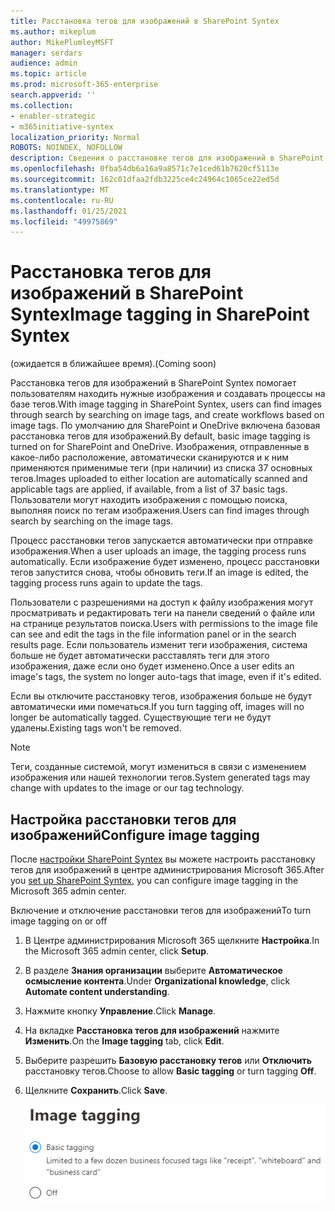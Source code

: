 ```yaml
---
title: Расстановка тегов для изображений в SharePoint Syntex
ms.author: mikeplum
author: MikePlumleyMSFT
manager: serdars
audience: admin
ms.topic: article
ms.prod: microsoft-365-enterprise
search.appverid: ''
ms.collection:
- enabler-strategic
- m365initiative-syntex
localization_priority: Normal
ROBOTS: NOINDEX, NOFOLLOW
description: Сведения о расстановке тегов для изображений в SharePoint Syntex
ms.openlocfilehash: 0fba54db6a16a9a8571c7e1ced61b7620cf5113e
ms.sourcegitcommit: 162c01dfaa2fdb3225ce4c24964c1065ce22ed5d
ms.translationtype: MT
ms.contentlocale: ru-RU
ms.lasthandoff: 01/25/2021
ms.locfileid: "49975869"
---
```

# <a name="image-tagging-in-sharepoint-syntex"></a><span data-ttu-id="4cc16-103">Расстановка тегов для изображений в SharePoint Syntex</span><span class="sxs-lookup"><span data-stu-id="4cc16-103">Image tagging in SharePoint Syntex</span></span>

<span data-ttu-id="4cc16-104">(ожидается в ближайшее время).</span><span class="sxs-lookup"><span data-stu-id="4cc16-104">(Coming soon)</span></span>

<span data-ttu-id="4cc16-105">Расстановка тегов для изображений в SharePoint Syntex помогает пользователям находить нужные изображения и создавать процессы на базе тегов.</span><span class="sxs-lookup"><span data-stu-id="4cc16-105">With image tagging in SharePoint Syntex, users can find images through search by searching on image tags, and create workflows based on image tags.</span></span> <span data-ttu-id="4cc16-106">По умолчанию для SharePoint и OneDrive включена базовая расстановка тегов для изображений.</span><span class="sxs-lookup"><span data-stu-id="4cc16-106">By default, basic image tagging is turned on for SharePoint and OneDrive.</span></span> <span data-ttu-id="4cc16-107">Изображения, отправленные в какое-либо расположение, автоматически сканируются и к ним применяются применимые теги (при наличии) из списка 37 основных тегов.</span><span class="sxs-lookup"><span data-stu-id="4cc16-107">Images uploaded to either location are automatically scanned and applicable tags are applied, if available, from a list of 37 basic tags.</span></span> <span data-ttu-id="4cc16-108">Пользователи могут находить изображения с помощью поиска, выполняя поиск по тегам изображения.</span><span class="sxs-lookup"><span data-stu-id="4cc16-108">Users can find images through search by searching on the image tags.</span></span>

<span data-ttu-id="4cc16-109">Процесс расстановки тегов запускается автоматически при отправке изображения.</span><span class="sxs-lookup"><span data-stu-id="4cc16-109">When a user uploads an image, the  tagging process runs automatically.</span></span> <span data-ttu-id="4cc16-110">Если изображение будет изменено, процесс расстановки тегов запустится снова, чтобы обновить теги.</span><span class="sxs-lookup"><span data-stu-id="4cc16-110">If an image is edited, the tagging process runs again to update the tags.</span></span>

<span data-ttu-id="4cc16-111">Пользователи с разрешениями на доступ к файлу изображения могут просматривать и редактировать теги на панели сведений о файле или на странице результатов поиска.</span><span class="sxs-lookup"><span data-stu-id="4cc16-111">Users with permissions to the image file can see and edit the tags in the file information panel or in the search results page.</span></span> <span data-ttu-id="4cc16-112">Если пользователь изменит теги изображения, система больше не будет автоматически расставлять теги для этого изображения, даже если оно будет изменено.</span><span class="sxs-lookup"><span data-stu-id="4cc16-112">Once a user edits an image's tags, the system no longer auto-tags that image, even if it's edited.</span></span>

<span data-ttu-id="4cc16-113">Если вы отключите расстановку тегов, изображения больше не будут автоматически ими помечаться.</span><span class="sxs-lookup"><span data-stu-id="4cc16-113">If you turn tagging off, images will no longer be automatically tagged.</span></span> <span data-ttu-id="4cc16-114">Существующие теги не будут удалены.</span><span class="sxs-lookup"><span data-stu-id="4cc16-114">Existing tags won't be removed.</span></span>

> [!NOTE]
> <span data-ttu-id="4cc16-115">Теги, созданные системой, могут измениться в связи с изменением изображения или нашей технологии тегов.</span><span class="sxs-lookup"><span data-stu-id="4cc16-115">System generated tags may change with updates to the image or our tag technology.</span></span>


## <a name="configure-image-tagging"></a><span data-ttu-id="4cc16-116">Настройка расстановки тегов для изображений</span><span class="sxs-lookup"><span data-stu-id="4cc16-116">Configure image tagging</span></span>

<span data-ttu-id="4cc16-117">После [настройки SharePoint Syntex](set-up-content-understanding.md) вы можете настроить расстановку тегов для изображений в центре администрирования Microsoft 365.</span><span class="sxs-lookup"><span data-stu-id="4cc16-117">After you [set up SharePoint Syntex](set-up-content-understanding.md), you can configure image tagging in the Microsoft 365 admin center.</span></span>  

<span data-ttu-id="4cc16-118">Включение и отключение расстановки тегов для изображений</span><span class="sxs-lookup"><span data-stu-id="4cc16-118">To turn image tagging on or off</span></span>

1. <span data-ttu-id="4cc16-119">В Центре администрирования Microsoft 365 щелкните **Настройка**.</span><span class="sxs-lookup"><span data-stu-id="4cc16-119">In the Microsoft 365 admin center, click **Setup**.</span></span>

2. <span data-ttu-id="4cc16-120">В разделе **Знания организации** выберите **Автоматическое осмысление контента**.</span><span class="sxs-lookup"><span data-stu-id="4cc16-120">Under **Organizational knowledge**, click **Automate content understanding**.</span></span>

3. <span data-ttu-id="4cc16-121">Нажмите кнопку **Управление**.</span><span class="sxs-lookup"><span data-stu-id="4cc16-121">Click **Manage**.</span></span>

4. <span data-ttu-id="4cc16-122">На вкладке **Расстановка тегов для изображений** нажмите **Изменить**.</span><span class="sxs-lookup"><span data-stu-id="4cc16-122">On the **Image tagging** tab, click **Edit**.</span></span>

5. <span data-ttu-id="4cc16-123">Выберите разрешить **Базовую расстановку тегов** или **Отключить** расстановку тегов.</span><span class="sxs-lookup"><span data-stu-id="4cc16-123">Choose to allow **Basic tagging** or turn tagging **Off**.</span></span>

6. <span data-ttu-id="4cc16-124">Щелкните **Сохранить**.</span><span class="sxs-lookup"><span data-stu-id="4cc16-124">Click **Save**.</span></span>

    ![Снимок экрана элемента управления расстановкой тегов для изображений](../media/content-understanding/sharepoint-syntex-image-tagging-control.png)
